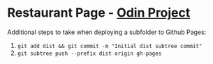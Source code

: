 # Restaurant Page - [Odin Project](https://www.theodinproject.com/paths/full-stack-javascript/courses/javascript/lessons/restaurant-page)
Additional steps to take when deploying a subfolder to Github Pages:
1. `git add dist && git commit -m "Initial dist subtree commit"`
2. `git subtree push --prefix dist origin gh-pages`